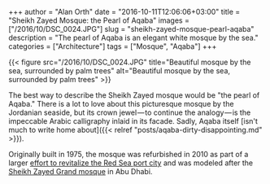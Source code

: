 +++
author = "Alan Orth"
date = "2016-10-11T12:06:06+03:00"
title = "Sheikh Zayed Mosque: the Pearl of Aqaba"
images = ["/2016/10/DSC_0024.JPG"]
slug = "sheikh-zayed-mosque-pearl-aqaba"
description = "The pearl of Aqaba is an elegant white mosque by the sea."
categories = ["Architecture"]
tags = ["Mosque", "Aqaba"]
+++

{{< figure src="/2016/10/DSC_0024.JPG" title="Beautiful mosque by the sea, surrounded by palm trees" alt="Beautiful mosque by the sea, surrounded by palm trees" >}}

The best way to describe the Sheikh Zayed mosque would be "the pearl of Aqaba." There is a lot to love about this picturesque mosque by the Jordanian seaside, but its crown jewel — to continue the analogy — is the impeccable Arabic calligraphy inlaid in its facade. Sadly, Aqaba itself [isn't much to write home about]({{< relref "posts/aqaba-dirty-disappointing.md" >}}).

<!--more-->

Originally built in 1975, the mosque was refurbished in 2010 as part of a larger [effort to revitalize the Red Sea port city](http://www.marsazayed.com/) and was modeled after the [Sheikh Zayed Grand mosque](http://www.szgmc.gov.ae/en/) in Abu Dhabi.
